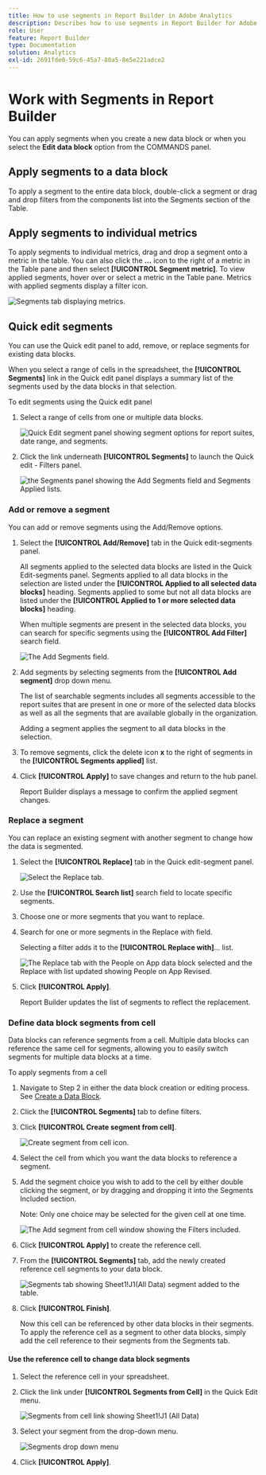 ```yaml
---
title: How to use segments in Report Builder in Adobe Analytics
description: Describes how to use segments in Report Builder for Adobe Analytics
role: User
feature: Report Builder
type: Documentation
solution: Analytics
exl-id: 2691fde0-59c6-45a7-80a5-8e5e221adce2
---
```

# Work with Segments in Report Builder

You can apply segments when you create a new data block or when you select the **Edit data block** option from the COMMANDS panel.

## Apply segments to a data block

To apply a segment to the entire data block, double-click a segment or drag and drop filters from the components list into the Segments section of the Table.

## Apply segments to individual metrics

To apply segments to individual metrics, drag and drop a segment onto a metric in the table. You can also click the **...** icon to the right of a metric in the Table pane and then select **[!UICONTROL Segment metric]**. To view applied segments, hover over or select a metric in the Table pane. Metrics with applied segments display a filter icon.

![Segments tab displaying metrics.](./assets/filter_by.png)

## Quick edit segments

You can use the Quick edit panel to add, remove, or replace segments for existing data blocks.

When you select a range of cells in the spreadsheet, the **[!UICONTROL Segments]** link in the Quick edit panel displays a summary list of the segments used by the data blocks in that selection.

To edit segments using the Quick edit panel

1. Select a range of cells from one or multiple data blocks.

    ![Quick Edit segment panel showing segment options for report suites, date range, and segments.](./assets/select_multiple_dbs.png)

1. Click the link underneath **[!UICONTROL Segments]** to launch the Quick edit - Filters panel.

    ![the Segments panel showing the Add Segments field and Segments Applied lists.](./assets/quick_edit_filters.png)

### Add or remove a segment

You can add or remove segments using the Add/Remove options.

1. Select the **[!UICONTROL Add/Remove]** tab in the Quick edit-segments panel.

    All segments applied to the selected data blocks are listed in the Quick Edit-segments panel. Segments applied to all data blocks in the selection are listed under the **[!UICONTROL Applied to all selected data blocks]** heading. Segments applied to some but not all data blocks are listed under the **[!UICONTROL Applied to 1 or more selected data blocks]** heading.

    When multiple segments are present in the selected data blocks, you can search for specific segments using the **[!UICONTROL Add Filter]** search field.

    ![The Add Segments field.](./assets/add_filter.png)

1. Add segments by selecting segments from the **[!UICONTROL Add segment]** drop down menu.

    The list of searchable segments includes all segments accessible to the report suites that are present in one or more of the selected data blocks as well as all the segments that are available globally in the organization.

    Adding a segment applies the segment to all data blocks in the selection.

1. To remove segments, click the delete icon **x** to the right of segments in the **[!UICONTROL Segments applied]** list.

1. Click **[!UICONTROL Apply]** to save changes and return to the hub panel.

    Report Builder displays a message to confirm the applied segment changes.

### Replace a segment

You can replace an existing segment with another segment to change how the data is segmented.

1. Select the **[!UICONTROL Replace]** tab in the Quick edit-segment panel.

    ![Select the Replace tab.](./assets/replace_filter.png)

1. Use the **[!UICONTROL Search list]** search field to locate specific segments.

1. Choose one or more segments that you want to replace.

1. Search for one or more segments in the Replace with field.

    Selecting a filter adds it to the **[!UICONTROL Replace with]**... list.

    ![The Replace tab with the People on App data block selected and the Replace with list updated showing People on App Revised.](./assets/replace_screen_new.png)

1. Click **[!UICONTROL Apply]**.

    Report Builder updates the list of segments to reflect the replacement.

### Define data block segments from cell

Data blocks can reference segments from a cell. Multiple data blocks can reference the same cell for segments, allowing you to easily switch segments for multiple data blocks at a time.

To apply segments from a cell

1. Navigate to Step 2 in either the data block creation or editing process. See [Create a Data Block](./create-a-data-block.md).
1. Click the **[!UICONTROL Segments]** tab to define filters.
1. Click **[!UICONTROL Create segment from cell]**.

    ![Create segment from cell icon.](./assets/create-filter-from-cell.png)

1. Select the cell from which you want the data blocks to reference a segment.
   
1. Add the segment choice you wish to add to the cell by either double clicking the segment, or by dragging and dropping it into the Segments Included section. 
   
   Note: Only one choice may be selected for the given cell at one time.

    ![The Add segment from cell window showing the Filters included.](./assets/select-filters.png)

1. Click **[!UICONTROL Apply]** to create the reference cell.

1. From the **[!UICONTROL Segments]** tab, add the newly created reference cell segments to your data block.

    ![Segments tab showing Sheet1!J1(All Data) segment added to the table.](./assets/reference-cell-filter.png)

1. Click **[!UICONTROL Finish]**.

    Now this cell can be referenced by other data blocks in their segments. To apply the reference cell as a segment to other data blocks, simply add the cell reference to their segments from the Segments tab. 

#### Use the reference cell to change data block segments

1. Select the reference cell in your spreadsheet.

1. Click the link under **[!UICONTROL Segments from Cell]** in the Quick Edit menu.

    ![Segments from cell link showing Sheet1!J1 (All Data)](./assets/filters-from-cell-link.png)

1. Select your segment from the drop-down menu.

    ![Segments drop down menu](./assets/filter-drop-down.png)

1. Click **[!UICONTROL Apply]**.
